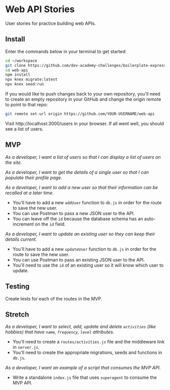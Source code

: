 # Web API Stories

User stories for practice building web APIs.

## Install

Enter the commands below in your terminal to get started:

```sh
cd ~/workspace
git clone https://github.com/dev-academy-challenges/boilerplate-express-api web-api
cd web-api
npm install
npx knex migrate:latest
npx knex seed:run
```
If you would like to push changes back to your own repository, you'll need to create an empty repository in your GitHub and change the origin remote to point to that repo:

```sh
git remote set-url origin https://github.com/YOUR-USERNAME/web-api
```

Visit http://localhost:3000/users in your browser. If all went well, you should see a list of users.

## MVP

_As a developer, I want a list of users so that I can display a list of users on the site._

_As a developer, I want to get the details of a single user so that I can populate their profile page._

_As a developer, I want to add a new user so that their information can be recalled at a later time._

* You'll have to add a new `addUser` function to `db.js` in order for the route to save the new user.
* You can use Postman to pass a new JSON user to the API.
* You can leave off the `id` because the database schema has an auto-increment on the `id` field.

_As a developer, I want to update an existing user so they can keep their details current._

* You'll have to add a new `updateUser` function to `db.js` in order for the route to save the new user.
* You can use Postman to pass an existing JSON user to the API.
* You'll need to use the `id` of an existing user so it will know which user to update.


## Testing

Create tests for each of the routes in the MVP.


## Stretch

_As a developer, I want to select, add, update and delete `activities` (like hobbies) that have `name`, `frequency`, `level` attributes._

* You'll need to create a `routes/activities.js` file and the middleware link in `server.js`.
* You'll need to create the appropriate migrations, seeds and functions in `db.js`.

_As a developer, I want an example of a script that consumes the MVP API._

* Write a standalone `index.js` file that uses `superagent` to consume the MVP API.

